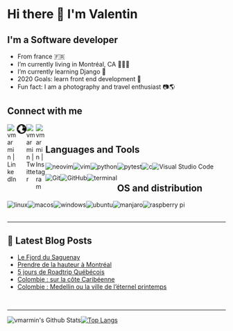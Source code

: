 # Hi there 👋 I'm Valentin

## I'm a Software developer

- From france 🇫🇷
- I’m currently living in Montréal, CA 📍🇨🇦
- I’m currently learning Django 🌱
- 2020 Goals: learn front end development 🥅
- Fun fact: I am a photography and travel enthusiast 📷🌎

## Connect with me

[<img align="left" alt="vmarmin | LinkedIn" width="22px" src="https://cdn.jsdelivr.net/npm/simple-icons@v3/icons/linkedin.svg" />][linkedin]
[<img align="left" alt="www.talesofwanders.com" width="22px" src="https://raw.githubusercontent.com/iconic/open-iconic/master/svg/globe.svg" />][website]
[<img align="left" alt="vmarmin | Twitter" width="22px" src="https://cdn.jsdelivr.net/npm/simple-icons@v3/icons/twitter.svg" />][twitter]
[<img align="left" alt="vmarmin | Instagram" width="22px" src="https://cdn.jsdelivr.net/npm/simple-icons@v3/icons/instagram.svg" />][instagram]

<br />

## Languages and Tools

[<img align="left" alt="neovim" height="26px" src="https://cdn.svgporn.com/logos/neovim.svg" />][linkedin]
[<img align="left" alt="vim" height="26px" src="https://cdn.svgporn.com/logos/vim.svg" />][linkedin]
[<img align="left" alt="python" height="26px" src="https://cdn.svgporn.com/logos/python.svg" />][linkedin]
[<img align="left" alt="pytest" height="26px" src="https://camo.githubusercontent.com/c6c27ccbb35cbbc24cf1431b5e0e084f73e07373/68747470733a2f2f646f63732e7079746573742e6f72672f656e2f737461626c652f5f7374617469632f707974657374312e706e67" />][linkedin]
[<img align="left" alt="c" height="26px" src="https://cdn.svgporn.com/logos/c.svg" />][linkedin]
[<img align="left" alt="Visual Studio Code" height="26px" src="https://cdn.svgporn.com/logos/visual-studio-code.svg" />][linkedin]
[<img align="left" alt="Git" height="26px" src="https://cdn.svgporn.com/logos/git-icon.svg" />][linkedin]
[<img align="left" alt="GitHub" height="26px" src="https://cdn.svgporn.com/logos/github-icon.svg" />][linkedin]
[<img align="left" alt="terminal" height="26px" src="https://cdn.svgporn.com/logos/terminal.svg" />][linkedin]

<br />

## OS and distribution

[<img align="left" alt="linux" height="26px" src="https://cdn.svgporn.com/logos/linux-tux.svg" />](https://www.linux.org/)
[<img align="left" alt="macos" height="26px" src="https://cdn.svgporn.com/logos/macOS.svg" />](https://www.apple.com/macos/catalina/)
[<img align="left" alt="windows" height="26px" src="https://cdn.svgporn.com/logos/microsoft-windows.svg" />](https://www.microsoft.com/en-us/windows)
[<img align="left" alt="ubuntu" height="26px" src="https://cdn.svgporn.com/logos/ubuntu.svg" />](https://ubuntu.com/)
[<img align="left" alt="manjaro" height="26px" src="https://manjaro.org/img/logo.svg" />](https://manjaro.org/)
[<img align="left" alt="raspberry pi" height="26px" src="https://cdn.svgporn.com/logos/raspberry-pi.svg" />](https://www.raspberrypi.org/)

<br />
<br />

---

## 📕 Latest Blog Posts
<!-- BLOG-POST-LIST:START -->
- [Le Fjord du Saguenay](https://www.talesofwanders.com/blog/2020/5/13/le-fjord-du-saguenay)
- [Prendre de la hauteur à Montréal](https://www.talesofwanders.com/blog/2019/10/25/canada-prendre-de-la-hauteur-montral)
- [5 jours de Roadtrip Québécois](https://www.talesofwanders.com/blog/2019/8/15/roadtrip-quebecois)
- [Colombie : sur la côte Caribéenne](https://www.talesofwanders.com/blog/2018/01/21/colombie-sur-la-cote-caribeenne)
- [Colombie : Medellin ou la ville de l’éternel printemps](https://www.talesofwanders.com/blog/2017/11/18/colombie-medellin-ou-la-ville-de-leternel-printemps)
<!-- BLOG-POST-LIST:END -->

<br />

---

<img align="left" alt="vmarmin's Github Stats" src="https://github-readme-stats.vmarmin.vercel.app/api?username=vmarmin&show_icons=true&hide_border=true&count_private=true" />

[![Top Langs](https://github-readme-stats.vmarmin.vercel.app/api/top-langs/?username=vmarmin&count_private=true)](https://github.com/vmarmin)

[website]: https://talesofwanders.com
[twitter]: https://twitter.com/vmarmin
[youtube]: https://youtube.com/vmarmin
[instagram]: https://instagram.com/valentin.mrmn
[linkedin]: https://linkedin.com/in/valentin-marmin
